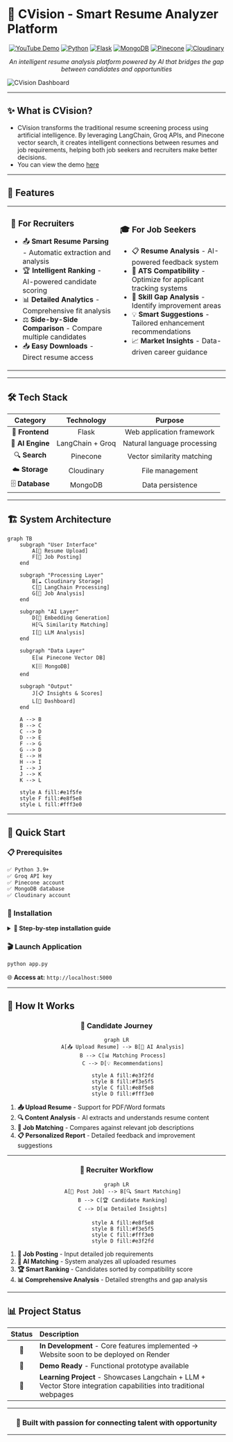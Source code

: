 # 🎯 CVision - Smart Resume Analyzer Platform

<div align="center">

[![YouTube Demo](https://img.shields.io/badge/Watch%20Demo-YouTube-FF0000?style=for-the-badge&logo=youtube&logoColor=white)](https://youtu.be/g1Y-4byQIcc)
[![Python](https://img.shields.io/badge/Python-3776AB?style=for-the-badge&logo=python&logoColor=white)]()
[![Flask](https://img.shields.io/badge/Flask-000000?style=for-the-badge&logo=flask&logoColor=white)]()
[![MongoDB](https://img.shields.io/badge/MongoDB-4EA94B?style=for-the-badge&logo=mongodb&logoColor=white)]()
[![Pinecone](https://img.shields.io/badge/Pinecone-000000?style=for-the-badge&logo=pinecone&logoColor=white)]()
[![Cloudinary](https://img.shields.io/badge/Cloudinary-3448C5?style=for-the-badge&logo=cloudinary&logoColor=white)]()

*An intelligent resume analysis platform powered by AI that bridges the gap between candidates and opportunities*

</div>

![CVision Dashboard](https://github.com/user-attachments/assets/765263fc-7514-4380-8534-5f3688bd5735)

---

## ✨ What is CVision?

- CVision transforms the traditional resume screening process using artificial intelligence. By leveraging LangChain, Groq APIs, and Pinecone vector search, it creates intelligent connections between resumes and job requirements, helping both job seekers and recruiters make better decisions.
- You can view the demo [here](https://youtu.be/g1Y-4byQIcc)

---

## 🚀 Features

<table>
<tr>
<td width="50%">

### 👔 **For Recruiters**
- 📤 **Smart Resume Parsing** - Automatic extraction and analysis
- 🏆 **Intelligent Ranking** - AI-powered candidate scoring
- 📊 **Detailed Analytics** - Comprehensive fit analysis
- ⚖️ **Side-by-Side Comparison** - Compare multiple candidates
- 📥 **Easy Downloads** - Direct resume access

</td>
<td width="50%">

### 🎓 **For Job Seekers**
- 📋 **Resume Analysis** - AI-powered feedback system
- 🤖 **ATS Compatibility** - Optimize for applicant tracking systems
- 🎯 **Skill Gap Analysis** - Identify improvement areas
- 💡 **Smart Suggestions** - Tailored enhancement recommendations
- 📈 **Market Insights** - Data-driven career guidance

</td>
</tr>
</table>

---

## 🛠️ Tech Stack

<div align="center">

| **Category** | **Technology** | **Purpose** |
|:------------:|:--------------:|:-----------:|
| 🎨 **Frontend** | Flask | Web application framework |
| 🤖 **AI Engine** | LangChain + Groq | Natural language processing |
| 🔍 **Search** | Pinecone | Vector similarity matching |
| ☁️ **Storage** | Cloudinary | File management |
| 🗄️ **Database** | MongoDB | Data persistence |

</div>

---

## 🏗️ System Architecture

```mermaid
graph TB
    subgraph "User Interface"
        A[📄 Resume Upload]
        F[📝 Job Posting]
    end
    
    subgraph "Processing Layer"
        B[☁️ Cloudinary Storage]
        C[🔗 LangChain Processing]
        G[🤖 Job Analysis]
    end
    
    subgraph "AI Layer"
        D[🧮 Embedding Generation]
        H[🔍 Similarity Matching]
        I[🧠 LLM Analysis]
    end
    
    subgraph "Data Layer"
        E[📊 Pinecone Vector DB]
        K[🗄️ MongoDB]
    end
    
    subgraph "Output"
        J[📋 Insights & Scores]
        L[📱 Dashboard]
    end
    
    A --> B
    B --> C
    C --> D
    D --> E
    F --> G
    G --> D
    E --> H
    H --> I
    I --> J
    J --> K
    K --> L
    
    style A fill:#e1f5fe
    style F fill:#e8f5e8
    style L fill:#fff3e0
```

---

## 🚀 Quick Start

### 📋 Prerequisites

```bash
✅ Python 3.9+
✅ Groq API key
✅ Pinecone account
✅ MongoDB database
✅ Cloudinary account
```

### 💾 Installation

<details>
<summary><b>🔽 Step-by-step installation guide</b></summary>

#### 1️⃣ **Clone Repository**
```bash
git clone https://github.com/sameeran4218/CVision.git
cd CVision
```

#### 2️⃣ **Setup Environment**
```bash
# Create virtual environment
python -m venv venv

# Activate environment
source venv/bin/activate  # Linux/Mac
# OR
venv\Scripts\activate     # Windows
```

#### 3️⃣ **Install Dependencies**
```bash
pip install -r requirements.txt
```

#### 4️⃣ **Configure Environment**
Create `.env` file:
```env
# AI Configuration
GROQ_API_KEY=your_groq_api_key

# Vector Database
PINECONE_API_KEY=your_pinecone_key
PINECONE_INDEX_NAME=your_index_name

# Database
MONGODB_URI=your_mongodb_connection_string

# File Storage
CLOUDINARY_CLOUD_NAME=your_cloud_name
CLOUDINARY_API_KEY=your_api_key
CLOUDINARY_API_SECRET=your_api_secret
```

</details>

### 🎬 **Launch Application**
```bash
python app.py
```

🌐 **Access at:** `http://localhost:5000`

---

## 🔄 How It Works

<div align="center">

### 👤 **Candidate Journey**

```mermaid
graph LR
    A[📤 Upload Resume] --> B[🤖 AI Analysis]
    B --> C[📊 Matching Process]
    C --> D[💡 Recommendations]
    
    style A fill:#e3f2fd
    style B fill:#f3e5f5
    style C fill:#e8f5e8
    style D fill:#fff3e0
```

</div>

1. **📤 Upload Resume** - Support for PDF/Word formats
2. **🔍 Content Analysis** - AI extracts and understands resume content
3. **🎯 Job Matching** - Compares against relevant job descriptions
4. **📋 Personalized Report** - Detailed feedback and improvement suggestions

---

<div align="center">

### 🏢 **Recruiter Workflow**

```mermaid
graph LR
    A[📝 Post Job] --> B[🔍 Smart Matching]
    B --> C[🏆 Candidate Ranking]
    C --> D[📊 Detailed Insights]
    
    style A fill:#e8f5e8
    style B fill:#f3e5f5
    style C fill:#fff3e0
    style D fill:#e3f2fd
```

</div>

1. **📝 Job Posting** - Input detailed job requirements
2. **🤖 AI Matching** - System analyzes all uploaded resumes
3. **🏆 Smart Ranking** - Candidates sorted by compatibility score
4. **📊 Comprehensive Analysis** - Detailed strengths and gap analysis

---

## 📊 Project Status

<div align="center">

| Status | Description |
|:------:|:------------|
| 🚧 | **In Development** - Core features implemented -> Website soon to be deployed on Render |
| 🧪 | **Demo Ready** - Functional prototype available |
| 🎯 | **Learning Project** - Showcases Langchain + LLM + Vector Store integration capabilities into traditional webpages |

</div>

---

<div align="center">

### 🌟 **Built with passion for connecting talent with opportunity**

---

</div>
